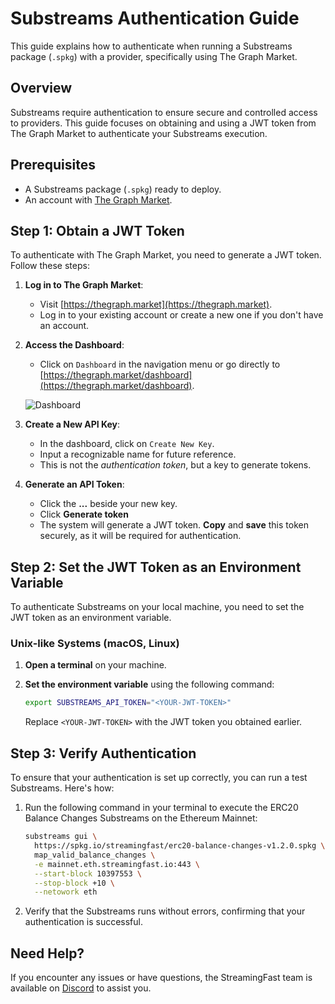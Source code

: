 # Substreams Authentication Guide

This guide explains how to authenticate when running a Substreams package (`.spkg`) with a provider, specifically using The Graph Market.

## Overview

Substreams require authentication to ensure secure and controlled access to providers. This guide focuses on obtaining and using a JWT token from The Graph Market to authenticate your Substreams execution.

## Prerequisites

- A Substreams package (`.spkg`) ready to deploy.
- An account with [The Graph Market](https://thegraph.market).

## Step 1: Obtain a JWT Token

To authenticate with The Graph Market, you need to generate a JWT token. Follow these steps:

1. **Log in to The Graph Market**: 
   - Visit [https://thegraph.market](https://thegraph.market).
   - Log in to your existing account or create a new one if you don't have an account.

2. **Access the Dashboard**: 
   - Click on `Dashboard` in the navigation menu or go directly to [https://thegraph.market/dashboard](https://thegraph.market/dashboard).

   ![Dashboard](../../.gitbook/assets/intro/thegraphmarket.png)

3. **Create a New API Key**:
   - In the dashboard, click on `Create New Key`.
   - Input a recognizable name for future reference.
   - This is not the _authentication token_, but a key to generate tokens.

4. **Generate an API Token**:
   - Click the **...** beside your new key.
   - Click **Generate token**
   - The system will generate a JWT token. **Copy** and **save** this token securely, as it will be required for authentication.

## Step 2: Set the JWT Token as an Environment Variable

To authenticate Substreams on your local machine, you need to set the JWT token as an environment variable.

### Unix-like Systems (macOS, Linux)

1. **Open a terminal** on your machine.

2. **Set the environment variable** using the following command:

   ```bash
   export SUBSTREAMS_API_TOKEN="<YOUR-JWT-TOKEN>"
   ```

   Replace `<YOUR-JWT-TOKEN>` with the JWT token you obtained earlier.

## Step 3: Verify Authentication

To ensure that your authentication is set up correctly, you can run a test Substreams. Here's how:

1. Run the following command in your terminal to execute the ERC20 Balance Changes Substreams on the Ethereum Mainnet:

   ```bash
   substreams gui \
     https://spkg.io/streamingfast/erc20-balance-changes-v1.2.0.spkg \
     map_valid_balance_changes \
     -e mainnet.eth.streamingfast.io:443 \
     --start-block 10397553 \
     --stop-block +10 \
     --netowork eth
   ```

2. Verify that the Substreams runs without errors, confirming that your authentication is successful.

## Need Help?

If you encounter any issues or have questions, the StreamingFast team is available on [Discord](https://discord.gg/jZwqxJAvRs) to assist you.
